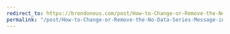 ```yaml
---
redirect_to: https://brendoneus.com/post/How-to-Change-or-Remove-the-No-Data-Series-Message-in-a-RadChart-for-Silverlight/
permalink: "/post/How-to-Change-or-Remove-the-No-Data-Series-Message-in-a-RadChart-for-Silverlight/"
---
```

